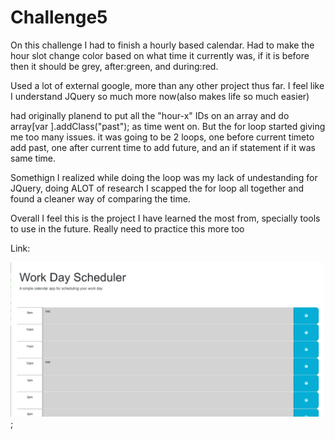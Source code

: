 # Challenge5

On this challenge I had to finish a hourly based calendar. 
Had to make the hour slot change color based on what time it currently was, if it is before then it should be grey, after:green, and during:red.

Used a lot of external google, more than any other project thus far. I feel like I understand JQuery so much more now(also makes life so much easier) 

had originally planend to put all the "hour-x" IDs on an array and do array[var ].addClass("past"); as time went on. But the for loop started giving me too many issues. it was going to be 2 loops, one before current timeto add past, one after current time to add future, and an if statement if it was same time. 

Somethign I realized while doing the loop was my lack of undestanding for JQuery, doing ALOT of research I scapped the for loop all together and found a cleaner way of comparing the time. 


Overall I feel this is the project I have learned the most from, specially tools to use in the future. Really need to practice this more too

Link:

![website](./Screenshot_2.png);